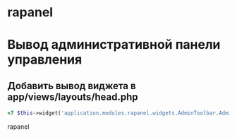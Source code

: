 rapanel
=======


Вывод административной панели управления
=======

Добавить вывод виджета в app/views/layouts/head.php
-------
```php
<? $this->widget('application.modules.rapanel.widgets.AdminToolbar.AdminToolbar') ?>
```

rapanel
